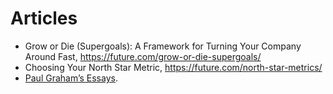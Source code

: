 # Articles

- Grow or Die (Supergoals): A Framework for Turning Your Company Around Fast, https://future.com/grow-or-die-supergoals/
- Choosing Your North Star Metric, https://future.com/north-star-metrics/
- [Paul Graham’s Essays](http://paulgraham.com/articles.html).